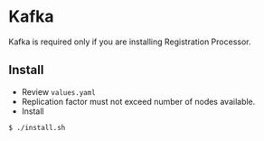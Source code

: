 # Kafka

Kafka is required only if you are installing Registration Processor.

## Install
* Review `values.yaml`  
* Replication factor must not exceed number of nodes available.
* Install
```
$ ./install.sh
```
